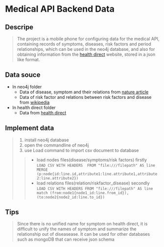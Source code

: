 # Medical API Backend Data
## Descripe
>The project is a mobile phone for configuring data for the medical API, containing records of symptoms, diseases, risk factors and period relationships, which can be used in the neo4j database, and also for obtaining information from the [health direct](https://www.healthdirect.gov.au/health-topics/conditions) website, stored in a json like format.

## Data souce
- In neo4j folder
  - Data of disease, symptom and their relations from [nature article](https://www.nature.com/articles/ncomms5212#MOESM1042)
  - Data of risk factor and relations between risk factors and disease from [wikipedia](https://www.wikipedia.org/)
- In health direct folder
  - Data from [health direct](https://www.healthdirect.gov.au/health-topics/conditions)

## Implement data
> 1. install neo4j database
> 2. open the commandline of neo4j
> 3. use Load command to import csv document to database
> > - load nodes files(disease/symptoms/risk factors) firstly    
> >`LOAD CSV WITH HEADERS  FROM "file:///filepath" AS line
> > MERGE (p:node{id:line.id,attribute1:line.attribute1,attribute2:line.attribute2})`
> > - load relations files(relation/riskfactor_disease) secondly <br>
> >`LOAD CSV WITH HEADERS FROM "file:///filepath" AS line
> >match (from:node1{node1_id:line.from_id}),(to:node2{node2_id:line.to_id})
> >`

## Tips
>Since there is no unified name for symptom on health direct, it is difficult to unify the names of symptom and summarize the relationship out of diseasease. It can be used for other databases such as mongoDB that can receive json schema
 


